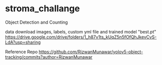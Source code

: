 # stroma_challange
Object Detection and Counting

data download 
images, labels, custom yml file and trained model "best.pt"
https://drive.google.com/drive/folders/1_h87v1ts_kUqZ5n5fOfQhJkevCvS-LdA?usp=sharing

Reference Repo
https://github.com/RizwanMunawar/yolov5-object-tracking/commits?author=RizwanMunawar
